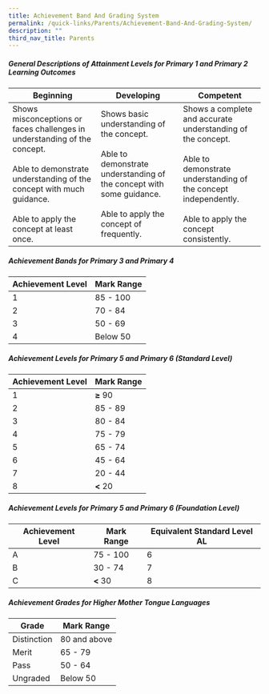 ```yaml
---
title: Achievement Band And Grading System
permalink: /quick-links/Parents/Achievement-Band-And-Grading-System/
description: ""
third_nav_title: Parents
---
```

##### **General Descriptions of Attainment Levels for Primary 1 and Primary 2 Learning Outcomes**


| Beginning | Developing | Competent |
| -------- | -------- | -------- |
| Shows misconceptions or faces challenges in understanding of the concept.  <br><br>Able to demonstrate understanding of the concept with much guidance. <br><br>Able to apply the concept at least once.     | Shows basic understanding of the concept.  <br><br>Able to demonstrate understanding of the concept with some guidance.<br><br>Able to apply the concept of frequently.     | Shows a complete and accurate&nbsp; understanding of the concept.&nbsp;  <br><br>Able to demonstrate understanding of the concept independently.  <br><br>Able to apply the concept consistently.     |

##### **Achievement Bands for Primary 3 and Primary 4**

| Achievement Level| Mark Range | 
| -------- | -------- | 
| 1 | 85 - 100 |
| 2 | 70 - 84 |
| 3 | 50 - 69 |
| 4 | Below 50 |

##### **Achievement Levels for Primary 5 and Primary 6 (Standard Level)**


| Achievement Level| Mark Range | 
| -------- | -------- | 
| 1 | **≥** 90 |
| 2 | 85 - 89 |
| 3 | 80 - 84 |
| 4 | 75 - 79 |
| 5 | 65 - 74 |
| 6 | 45 - 64 |
| 7 | 20 - 44 |
| 8 | **&lt;** 20 |

##### **Achievement Levels for Primary 5 and Primary 6 (Foundation Level)**


| Achievement Level| Mark Range | Equivalent Standard Level AL|
| -------- | -------- | -------- | 
|A|75 - 100| 6
|B|30 - 74| 7
|C|**&lt;** 30 | 8

##### **Achievement Grades for Higher Mother Tongue Languages**


| Grade| Mark Range |
| -------- | -------- | 
|Distinction| 80 and above
|Merit|65 - 79
|Pass|50 - 64|
|Ungraded|Below 50